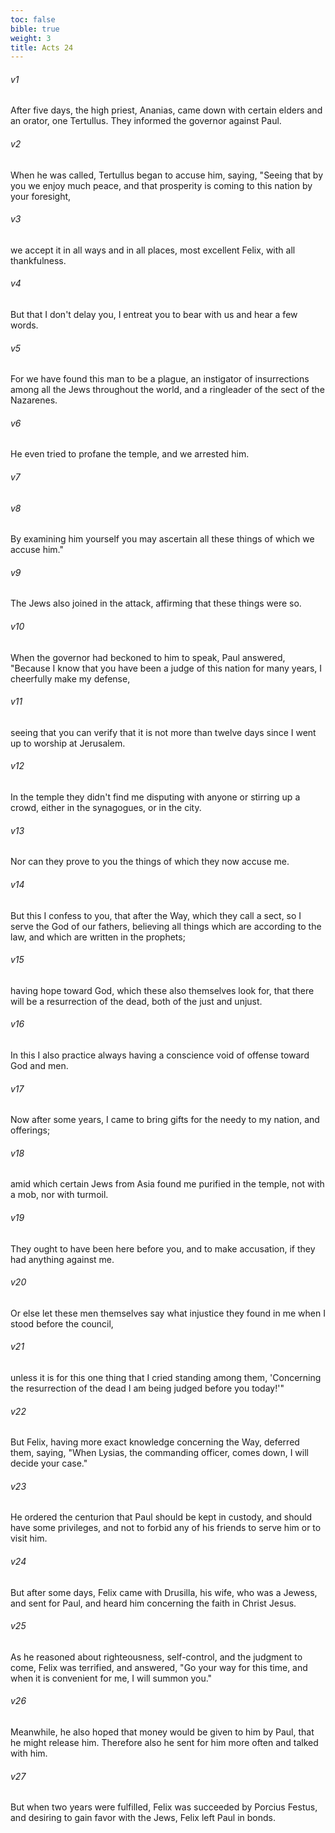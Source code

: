 ```yaml
---
toc: false
bible: true
weight: 3
title: Acts 24
---
```




###### v1 
After five days, the high priest, Ananias, came down with certain elders and an orator, one Tertullus. They informed the governor against Paul. 

###### v2 
When he was called, Tertullus began to accuse him, saying, "Seeing that by you we enjoy much peace, and that prosperity is coming to this nation by your foresight, 

###### v3 
we accept it in all ways and in all places, most excellent Felix, with all thankfulness. 

###### v4 
But that I don't delay you, I entreat you to bear with us and hear a few words. 

###### v5 
For we have found this man to be a plague, an instigator of insurrections among all the Jews throughout the world, and a ringleader of the sect of the Nazarenes. 

###### v6 
He even tried to profane the temple, and we arrested him. 

###### v7 


###### v8 
By examining him yourself you may ascertain all these things of which we accuse him." 

###### v9 
The Jews also joined in the attack, affirming that these things were so. 

###### v10 
When the governor had beckoned to him to speak, Paul answered, "Because I know that you have been a judge of this nation for many years, I cheerfully make my defense, 

###### v11 
seeing that you can verify that it is not more than twelve days since I went up to worship at Jerusalem. 

###### v12 
In the temple they didn't find me disputing with anyone or stirring up a crowd, either in the synagogues, or in the city. 

###### v13 
Nor can they prove to you the things of which they now accuse me. 

###### v14 
But this I confess to you, that after the Way, which they call a sect, so I serve the God of our fathers, believing all things which are according to the law, and which are written in the prophets; 

###### v15 
having hope toward God, which these also themselves look for, that there will be a resurrection of the dead, both of the just and unjust. 

###### v16 
In this I also practice always having a conscience void of offense toward God and men. 

###### v17 
Now after some years, I came to bring gifts for the needy to my nation, and offerings; 

###### v18 
amid which certain Jews from Asia found me purified in the temple, not with a mob, nor with turmoil. 

###### v19 
They ought to have been here before you, and to make accusation, if they had anything against me. 

###### v20 
Or else let these men themselves say what injustice they found in me when I stood before the council, 

###### v21 
unless it is for this one thing that I cried standing among them, 'Concerning the resurrection of the dead I am being judged before you today!'" 

###### v22 
But Felix, having more exact knowledge concerning the Way, deferred them, saying, "When Lysias, the commanding officer, comes down, I will decide your case." 

###### v23 
He ordered the centurion that Paul should be kept in custody, and should have some privileges, and not to forbid any of his friends to serve him or to visit him. 

###### v24 
But after some days, Felix came with Drusilla, his wife, who was a Jewess, and sent for Paul, and heard him concerning the faith in Christ Jesus. 

###### v25 
As he reasoned about righteousness, self-control, and the judgment to come, Felix was terrified, and answered, "Go your way for this time, and when it is convenient for me, I will summon you." 

###### v26 
Meanwhile, he also hoped that money would be given to him by Paul, that he might release him. Therefore also he sent for him more often and talked with him. 

###### v27 
But when two years were fulfilled, Felix was succeeded by Porcius Festus, and desiring to gain favor with the Jews, Felix left Paul in bonds.
